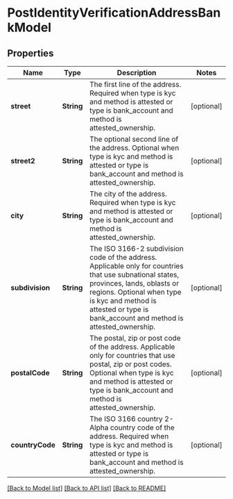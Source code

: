 # PostIdentityVerificationAddressBankModel

## Properties
Name | Type | Description | Notes
------------ | ------------- | ------------- | -------------
**street** | **String** | The first line of the address. Required when type is kyc and method is attested or type is bank_account and method is attested_ownership. | [optional] 
**street2** | **String** | The optional second line of the address. Optional when type is kyc and method is attested or type is bank_account and method is attested_ownership. | [optional] 
**city** | **String** | The city of the address. Required when type is kyc and method is attested or type is bank_account and method is attested_ownership. | [optional] 
**subdivision** | **String** | The ISO 3166-2 subdivision code of the address. Applicable only for countries that use subnational states, provinces, lands, oblasts or regions. Optional when type is kyc and method is attested or type is bank_account and method is attested_ownership. | [optional] 
**postalCode** | **String** | The postal, zip or post code of the address. Applicable only for countries that use postal, zip or post codes. Optional when type is kyc and method is attested or type is bank_account and method is attested_ownership. | [optional] 
**countryCode** | **String** | The ISO 3166 country 2-Alpha country code of the address. Required when type is kyc and method is attested or type is bank_account and method is attested_ownership. | [optional] 

[[Back to Model list]](../README.md#documentation-for-models) [[Back to API list]](../README.md#documentation-for-api-endpoints) [[Back to README]](../README.md)


